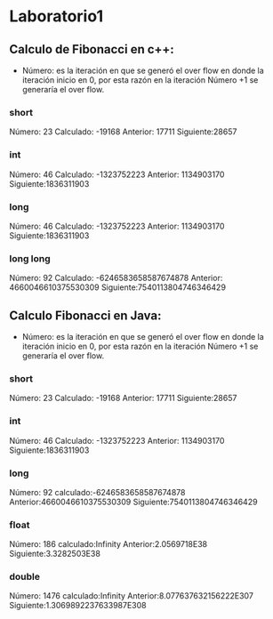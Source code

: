 # Laboratorio1

## Calculo de Fibonacci en c++:

* Número: es la iteración en que se generó el over flow en donde la iteración inicio en 0, por esta razón  en la iteración Número +1 se generaría el over flow.

### short 
Número: 23 Calculado: -19168  Anterior: 17711 Siguiente:28657

### int 
Número: 46 Calculado: -1323752223  Anterior: 1134903170 Siguiente:1836311903

### long
Número: 46 Calculado: -1323752223  Anterior: 1134903170 Siguiente:1836311903

### long long
Número: 92 Calculado: -6246583658587674878  Anterior: 4660046610375530309 Siguiente:7540113804746346429

## Calculo Fibonacci en Java:

* Número: es la iteración en que se generó el over flow en donde la iteración inicio en 0, por esta razón  en la iteración Número +1 se generaría el over flow.

### short
Número: 23 Calculado: -19168  Anterior: 17711 Siguiente:28657

### int
Número: 46 Calculado: -1323752223  Anterior: 1134903170 Siguiente:1836311903

### long
Número: 92   calculado:-6246583658587674878  Anterior:4660046610375530309  Siguiente:7540113804746346429

### float
Número: 186   calculado:Infinity  Anterior:2.0569718E38  Siguiente:3.3282503E38

### double
Número: 1476   calculado:Infinity  Anterior:8.077637632156222E307  Siguiente:1.3069892237633987E308



